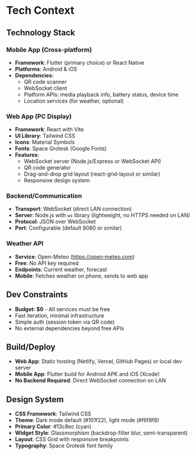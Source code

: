 # Tech Context

## Technology Stack

### Mobile App (Cross-platform)
- **Framework**: Flutter (primary choice) or React Native
- **Platforms**: Android & iOS
- **Dependencies**:
  - QR code scanner
  - WebSocket client
  - Platform APIs: media playback info, battery status, device time
  - Location services (for weather, optional)

### Web App (PC Display)
- **Framework**: React with Vite
- **UI Library**: Tailwind CSS
- **Icons**: Material Symbols
- **Fonts**: Space Grotesk (Google Fonts)
- **Features**:
  - WebSocket server (Node.js/Express or WebSocket API)
  - QR code generator
  - Drag-and-drop grid layout (react-grid-layout or similar)
  - Responsive design system

### Backend/Communication
- **Transport**: WebSocket (direct LAN connection)
- **Server**: Node.js with `ws` library (lightweight, no HTTPS needed on LAN)
- **Protocol**: JSON over WebSocket
- **Port**: Configurable (default 8080 or similar)

### Weather API
- **Service**: Open-Meteo (https://open-meteo.com)
- **Free**: No API key required
- **Endpoints**: Current weather, forecast
- **Mobile**: Fetches weather on phone, sends to web app

## Dev Constraints
- **Budget: $0** - All services must be free
- Fast iteration, minimal infrastructure
- Simple auth (session token via QR code)
- No external dependencies beyond free APIs

## Build/Deploy
- **Web App**: Static hosting (Netlify, Vercel, GitHub Pages) or local dev server
- **Mobile App**: Flutter build for Android APK and iOS (Xcode)
- **No Backend Required**: Direct WebSocket connection on LAN

## Design System
- **CSS Framework**: Tailwind CSS
- **Theme**: Dark mode default (#101f22), light mode (#f6f8f8)
- **Primary Color**: #13c8ec (cyan)
- **Widget Style**: Glassmorphism (backdrop-filter blur, semi-transparent)
- **Layout**: CSS Grid with responsive breakpoints
- **Typography**: Space Grotesk font family
